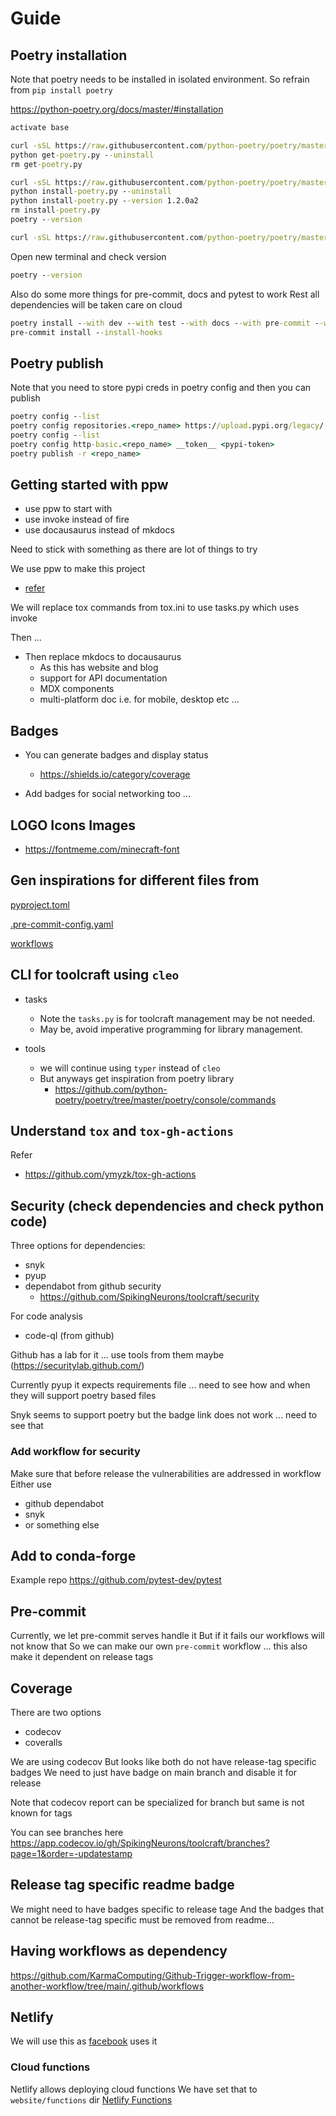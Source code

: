 # Guide

## Poetry installation

Note that poetry needs to be installed in isolated environment. So refrain from `pip install poetry`

https://python-poetry.org/docs/master/#installation

```bat
activate base

curl -sSL https://raw.githubusercontent.com/python-poetry/poetry/master/get-poetry.py > get-poetry.py
python get-poetry.py --uninstall
rm get-poetry.py

curl -sSL https://raw.githubusercontent.com/python-poetry/poetry/master/install-poetry.py > install-poetry.py
python install-poetry.py --uninstall
python install-poetry.py --version 1.2.0a2
rm install-poetry.py
poetry --version

curl -sSL https://raw.githubusercontent.com/python-poetry/poetry/master/install-poetry.py | python - --version 1.2.0a2
```

Open new terminal and check version

```bat
poetry --version
```

Also do some more things for pre-commit, docs and pytest to work
Rest all dependencies will be taken care on cloud

```bat
poetry install --with dev --with test --with docs --with pre-commit --with build --no-root
pre-commit install --install-hooks
```

## Poetry publish

Note that you need to store pypi creds in poetry config and then you can publish

```bat
poetry config --list
poetry config repositories.<repo_name> https://upload.pypi.org/legacy/
poetry config --list
poetry config http-basic.<repo_name> __token__ <pypi-token>
poetry publish -r <repo_name>
```

## Getting started with ppw

+ use ppw to start with
+ use invoke instead of fire
+ use docausaurus instead of mkdocs

Need to stick with something as there are lot of things to try

We use ppw to make this project
+ [refer](https://zillionare.github.io/cookiecutter-pypackage/tutorial/)

We will replace tox commands from tox.ini to use tasks.py which uses invoke

Then ...
+ Then replace mkdocs to docausaurus
  + As this has website and blog
  + support for API documentation
  + MDX components
  + multi-platform doc i.e. for mobile, desktop etc ...

## Badges

+ You can generate badges and display status
  + https://shields.io/category/coverage

+ Add badges for social networking too ...

## LOGO Icons Images

+ https://fontmeme.com/minecraft-font

## Gen inspirations for different files from

[pyproject.toml](https://github.com/python-poetry/poetry-core/blob/master/pyproject.toml)

[.pre-commit-config.yaml](https://github.com/python-poetry/poetry-core/blob/master/.pre-commit-config.yaml)

[workflows](https://github.com/python-poetry/poetry-core/tree/master/.github/workflows)


## CLI for toolcraft using `cleo`

+ tasks
  + Note the `tasks.py` is for toolcraft management may be not needed.
  + May be, avoid imperative programming for library management.


+ tools
  + we will continue using `typer` instead of `cleo`
  + But anyways get inspiration from poetry library
    + https://github.com/python-poetry/poetry/tree/master/poetry/console/commands

## Understand `tox` and `tox-gh-actions`

Refer
+ https://github.com/ymyzk/tox-gh-actions


## Security (check dependencies and check python code)

Three options for dependencies:
+ snyk
+ pyup
+ dependabot from github security
  + https://github.com/SpikingNeurons/toolcraft/security

For code analysis
+ code-ql (from github)

Github has a lab for it ... use tools from them maybe (https://securitylab.github.com/)

Currently pyup it expects requirements file ... need to see how and when they will support poetry based files

Snyk seems to support poetry but the badge link does not work ... need to see that

### Add workflow for security

Make sure that before release the vulnerabilities are addressed in workflow
Either use
+ github dependabot
+ snyk
+ or something else

## Add to conda-forge
Example repo https://github.com/pytest-dev/pytest


## Pre-commit

Currently, we let pre-commit serves handle it
But if it fails our workflows will not know that
So we can make our own `pre-commit` workflow ... this also make it dependent on release tags

## Coverage

There are two options
+ codecov
+ coveralls

We are using codecov
But looks like both do not have release-tag specific badges
We need to just have badge on main branch and disable it for release

Note that codecov report can be specialized for branch but same is not known for tags

You can see branches here
https://app.codecov.io/gh/SpikingNeurons/toolcraft/branches?page=1&order=-updatestamp


## Release tag specific readme badge

We might need to have badges specific to release tage
And the badges that cannot be release-tag specific must be removed from readme...


## Having workflows as dependency

https://github.com/KarmaComputing/Github-Trigger-workflow-from-another-workflow/tree/main/.github/workflows


## Netlify

We will use this as [facebook](https://github.com/facebook/docusaurus/edit/main/README.md) uses it


### Cloud functions

Netlify allows deploying cloud functions
We have set that to `website/functions` dir
[Netlify Functions](https://docs.netlify.com/functions/build-with-typescript/)
